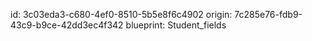 id: 3c03eda3-c680-4ef0-8510-5b5e8f6c4902
origin: 7c285e76-fdb9-43c9-b9ce-42dd3ec4f342
blueprint: Student_fields

